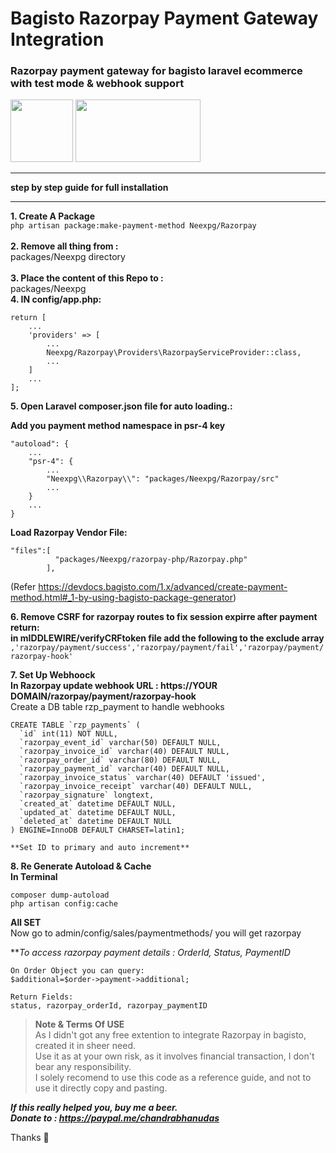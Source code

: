 # Bagisto Razorpay Payment Gateway Integration
### Razorpay payment gateway for bagisto laravel ecommerce with test mode & webhook support
 <img src="https://devdocs.bagisto.com/logo.png?__WB_REVISION__=7623b31ea8912e775aa903f3da491179"  height="100"> <img src="https://razorpay.com/assets/razorpay-logo.svg" width="200" height="100">
_____________________________________________________________________________________
**step by step guide for full installation**
_____________________________________________________________________________________

**1. Create A Package**<br/>
   ```php artisan package:make-payment-method Neexpg/Razorpay```<br/>   
**2. Remove all thing from :** <br/> packages/Neexpg directory<br/>
<br/>
**3. Place the content of this Repo to  :**<br/>  packages/Neexpg <br/>
**4. IN config/app.php:**<br/>
```
return [
    ...
    'providers' => [
        ...
        Neexpg/Razorpay\Providers\RazorpayServiceProvider::class,
        ...
    ]
    ...
];
```

**5. Open Laravel composer.json file for auto loading.:**<br/>

**Add you payment method namespace in psr-4 key**
```
"autoload": {
    ...
    "psr-4": {
        ...
        "Neexpg\\Razorpay\\": "packages/Neexpg/Razorpay/src"
        ...
    }
    ...
}
````

**Load Razorpay Vendor File:**

```
"files":[
          "packages/Neexpg/razorpay-php/Razorpay.php"
        ],
```
(Refer https://devdocs.bagisto.com/1.x/advanced/create-payment-method.html#_1-by-using-bagisto-package-generator)


**6. Remove CSRF for razorpay routes to fix session expirre after payment return:**<br/>
**in mIDDLEWIRE/verifyCRFtoken file add the following to the exclude array**<br/>
``` ,'razorpay/payment/success','razorpay/payment/fail','razorpay/payment/razorpay-hook' ```

**7. Set Up Webhoock**<br/>
**In Razorpay update webhook URL : https://YOUR DOMAIN/razorpay/payment/razorpay-hook** <br/>
Create a DB table rzp_payment to handle webhooks<br/>
```
CREATE TABLE `rzp_payments` (
  `id` int(11) NOT NULL,
  `razorpay_event_id` varchar(50) DEFAULT NULL,  
  `razorpay_invoice_id` varchar(40) DEFAULT NULL,
  `razorpay_order_id` varchar(80) DEFAULT NULL,
  `razorpay_payment_id` varchar(40) DEFAULT NULL,
  `razorpay_invoice_status` varchar(40) DEFAULT 'issued',
  `razorpay_invoice_receipt` varchar(40) DEFAULT NULL,
  `razorpay_signature` longtext,  
  `created_at` datetime DEFAULT NULL,
  `updated_at` datetime DEFAULT NULL,
  `deleted_at` datetime DEFAULT NULL
) ENGINE=InnoDB DEFAULT CHARSET=latin1;

**Set ID to primary and auto increment**
```


**8. Re Generate Autoload & Cache**<br/>
**In Terminal**<br/>
```
composer dump-autoload
php artisan config:cache
```
**All SET**<br/>
Now go to admin/config/sales/paymentmethods/ you will get razorpay<br/>


***To access razorpay payment details : OrderId, Status, PaymentID*
```
On Order Object you can query:
$additional=$order->payment->additional;

Return Fields:
status, razorpay_orderId, razorpay_paymentID

```
 
>**Note & Terms Of USE**<br/>
>As I didn't got any free extention to integrate  Razorpay in bagisto, created it in sheer need.<br/>
>Use it as at your own risk, as it involves financial transaction, I don't bear any responsibility.<br/>
>I solely recomend to use this code as a reference guide, and not to use it directly copy and pasting.<br/>

***If this really helped you, buy me a beer.<br/>
Donate to  : https://paypal.me/chandrabhanudas***

Thanks :slightly_smiling_face:



